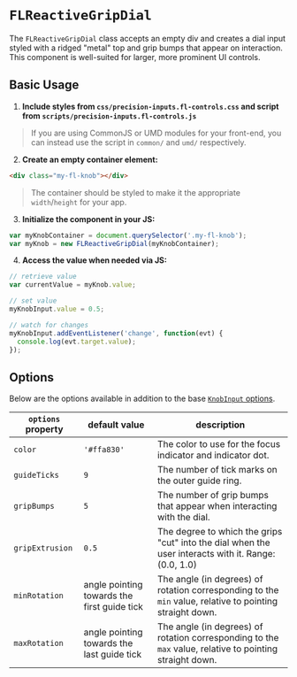 # `FLReactiveGripDial`

The `FLReactiveGripDial` class accepts an empty div and creates a dial input styled with a ridged "metal" top and grip bumps that appear on interaction. This component is well-suited for larger, more prominent UI controls.

## Basic Usage

1. **Include styles from `css/precision-inputs.fl-controls.css` and script from `scripts/precision-inputs.fl-controls.js`**

> If you are using CommonJS or UMD modules for your front-end, you can instead use the script in `common/` and `umd/` respectively.

2. **Create an empty container element:**

```html
<div class="my-fl-knob"></div>
```

> The container should be styled to make it the appropriate `width`/`height` for your app.

3. **Initialize the component in your JS:**

```js
var myKnobContainer = document.querySelector('.my-fl-knob');
var myKnob = new FLReactiveGripDial(myKnobContainer);
```

4. **Access the value when needed via JS:**

```js
// retrieve value
var currentValue = myKnob.value;

// set value
myKnobInput.value = 0.5;

// watch for changes
myKnobInput.addEventListener('change', function(evt) {
  console.log(evt.target.value);
});
```

## Options

Below are the options available in addition to the base [`KnobInput` options](https://github.com/jhnsnc/precision-inputs/tree/master/docs/base/KnobInput.md#all-options).

| `options` property | default value | description |
|--------------------|---------------|-------------|
| `color`            | `'#ffa830'` | The color to use for the focus indicator and indicator dot. |
| `guideTicks`       | `9` | The number of tick marks on the outer guide ring. |
| `gripBumps`        | `5` | The number of grip bumps that appear when interacting with the dial. |
| `gripExtrusion`    | `0.5` | The degree to which the grips "cut" into the dial when the user interacts with it. Range: (0.0, 1.0) |
| `minRotation`      | angle pointing towards the first guide tick | The angle (in degrees) of rotation corresponding to the `min` value, relative to pointing straight down. |
| `maxRotation`      | angle pointing towards the last guide tick | The angle (in degrees) of rotation corresponding to the `max` value, relative to pointing straight down. |
